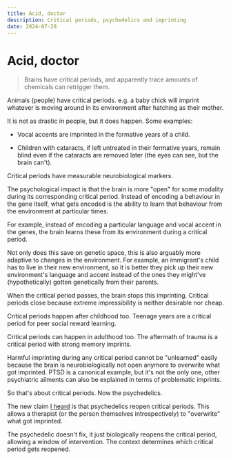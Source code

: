 ```yaml
---
title: Acid, doctor
description: Critical periods, psychedelics and imprinting
date: 2024-07-28
---
```


# Acid, doctor

> Brains have critical periods, and apparently trace amounts of chemicals can
> retrigger them.

Animals (people) have critical periods. e.g. a baby chick will imprint whatever
is moving around in its environment after hatching as their mother.

It is not as drastic in people, but it does happen. Some examples:

-   Vocal accents are imprinted in the formative years of a child.

-   Children with cataracts, if left untreated in their formative years, remain
    blind even if the cataracts are removed later (the eyes can see, but the
    brain can't).

Critical periods have measurable neurobiological markers.

The psychological impact is that the brain is more "open" for some modality
during its corresponding critical period. Instead of encoding a behaviour in the
gene itself, what gets encoded is the ability to learn that behaviour from the
environment at particular times.

For example, instead of encoding a particular language and vocal accent in the
genes, the brain learns these from its environment during a critical period.

Not only does this save on genetic space, this is also arguably more adaptive to
changes in the environment. For example, an immigrant's child has to live in
their new environment, so it is better they pick up their new environment's
language and accent instead of the ones they might've (hypothetically) gotten
genetically from their parents.

When the critical period passes, the brain stops this imprinting. Critical
periods close because extreme impressibility is neither desirable nor cheap.

Critical periods happen after childhood too. Teenage years are a critical period
for peer social reward learning.

Critical periods can happen in adulthood too. The aftermath of trauma is a
critical period with strong memory imprints.

Harmful imprinting during any critical period cannot be "unlearned" easily
because the brain is neurobiologically not open anymore to overwrite what got
imprinted. PTSD is a canonical example, but it's not the only one, other
psychiatric ailments can also be explained in terms of problematic imprints.

So that's about critical periods. Now the psychedelics.

The new claim
[I heard](https://play.prx.org/listen?ge=prx_5340_76540266-c071-4cd9-8403-c3acca82cff0&uf=http%3A%2F%2Fjoy.quantamagazine.org)
is that psychedelics reopen critical periods. This allows a therapist (or the
person themselves introspectively) to "overwrite" what got imprinted.

The psychedelic doesn't fix, it just biologically reopens the critical period,
allowing a window of intervention. The context determines which critical period
gets reopened.
